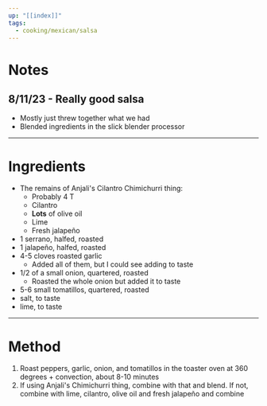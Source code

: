 ```yaml
---
up: "[[index]]"
tags:
  - cooking/mexican/salsa
---
```

# Notes
## 8/11/23 - Really good salsa
* Mostly just threw together what we had
* Blended ingredients in the slick blender processor 
---
# Ingredients
* The remains of Anjali's Cilantro Chimichurri thing:
	* Probably 4 T
	* Cilantro
	* **Lots** of olive oil
	* Lime
	* Fresh jalapeño
* 1 serrano, halfed, roasted
* 1 jalapeño, halfed, roasted
* 4-5 cloves roasted garlic
	* Added all of them, but I could see adding to taste
* 1/2 of a small onion, quartered, roasted
	* Roasted the whole onion but added it to taste
* 5-6 small tomatillos, quartered, roasted
* salt, to taste
* lime, to taste
---
# Method
1. Roast peppers, garlic, onion, and tomatillos in the toaster oven at 360 degrees + convection, about 8-10 minutes
2. If using Anjali's Chimichurri thing, combine with that and blend. If not, combine with lime, cilantro, olive oil and fresh jalapeño and combine